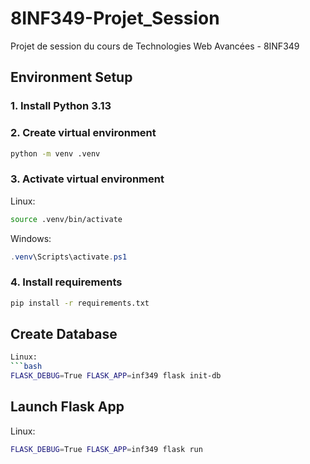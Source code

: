 # 8INF349-Projet_Session
Projet de session du cours de Technologies Web Avancées - 8INF349
## Environment Setup
### 1. Install Python 3.13
### 2. Create virtual environment
```bash
python -m venv .venv
```
### 3. Activate virtual environment
Linux:
```bash
source .venv/bin/activate
```
Windows:
```powershell
.venv\Scripts\activate.ps1
```
### 4. Install requirements
```bash
pip install -r requirements.txt
```

## Create Database
```bash
Linux:
```bash
FLASK_DEBUG=True FLASK_APP=inf349 flask init-db
```
## Launch Flask App
Linux:
```bash
FLASK_DEBUG=True FLASK_APP=inf349 flask run
```
